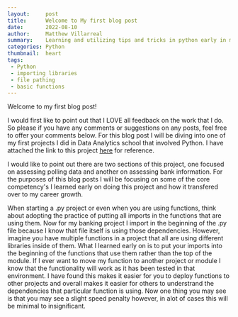 ```yaml
---
layout:     post
title:      Welcome to My first blog post
date:       2022-08-10
author:     Matthew Villarreal
summary:    Learning and utilizing tips and tricks in python early in my career
categories: Python
thumbnail:  heart
tags:
 - Python
 - importing libraries
 - file pathing
 - basic functions
---
```


Welcome to my first blog post!

I would first like to point out that I LOVE all feedback on the work that I do. So please if you have any comments or suggestions on any posts, feel free to offer your comments below. For this blog post I will be diving into one of my first projects I did in Data Analytics school that involved Python. I have attached the link to this project [here](https://github.com/Mvillarreal88/Bank-and-Polling-Python-Analysis-) for reference.

I would like to point out there are two sections of this project, one focused on assessing polling data and another on assessing bank information. For the purposes of this blog posts I will be focusing on some of the core competency's I learned early on doing this project and how it transfered over to my career growth.

When starting a .py project or even when you are using functions, think about adopting the practice of putting all imports in the functions that are using them. Now for my banking project I import in the beginning of the .py file because I know that file itself is using those dependencies. However, imagine you have multiple functions in a project that all are using different libraries inside of them. What I learned early on is to put your imports into the beginning of the functions that use them rather than the top of the module. If I ever want to move my function to another project or module I know that the functionality will work as it has been tested in that environment. I have found this makes it easier for you to deploy functions to other projects and overall makes it easier for others to understrand the dependencies that particular function is using. Now one thing you may see is that you may see a slight speed penalty however, in alot of cases this will be minimal to insignificant.


[1]: http://www.jacobtomlinson.co.uk/
